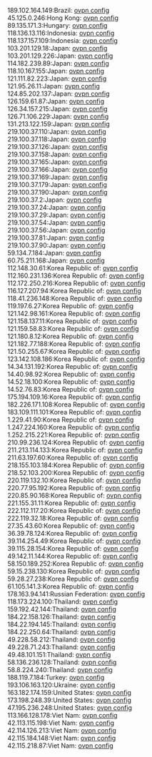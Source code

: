 189.102.164.149:Brazil: [ovpn config](vpn/189_102_164_149.ovpn)  
45.125.0.246:Hong Kong: [ovpn config](vpn/45_125_0_246.ovpn)  
89.135.171.3:Hungary: [ovpn config](vpn/89_135_171_3.ovpn)  
118.136.13.116:Indonesia: [ovpn config](vpn/118_136_13_116.ovpn)  
118.137.157.109:Indonesia: [ovpn config](vpn/118_137_157_109.ovpn)  
103.201.129.18:Japan: [ovpn config](vpn/103_201_129_18.ovpn)  
103.201.129.226:Japan: [ovpn config](vpn/103_201_129_226.ovpn)  
114.182.239.89:Japan: [ovpn config](vpn/114_182_239_89.ovpn)  
118.10.167.155:Japan: [ovpn config](vpn/118_10_167_155.ovpn)  
121.111.82.223:Japan: [ovpn config](vpn/121_111_82_223.ovpn)  
121.95.26.11:Japan: [ovpn config](vpn/121_95_26_11.ovpn)  
124.85.202.137:Japan: [ovpn config](vpn/124_85_202_137.ovpn)  
126.159.61.87:Japan: [ovpn config](vpn/126_159_61_87.ovpn)  
126.34.157.215:Japan: [ovpn config](vpn/126_34_157_215.ovpn)  
126.71.106.229:Japan: [ovpn config](vpn/126_71_106_229.ovpn)  
131.213.122.159:Japan: [ovpn config](vpn/131_213_122_159.ovpn)  
219.100.37.110:Japan: [ovpn config](vpn/219_100_37_110.ovpn)  
219.100.37.118:Japan: [ovpn config](vpn/219_100_37_118.ovpn)  
219.100.37.126:Japan: [ovpn config](vpn/219_100_37_126.ovpn)  
219.100.37.158:Japan: [ovpn config](vpn/219_100_37_158.ovpn)  
219.100.37.165:Japan: [ovpn config](vpn/219_100_37_165.ovpn)  
219.100.37.166:Japan: [ovpn config](vpn/219_100_37_166.ovpn)  
219.100.37.169:Japan: [ovpn config](vpn/219_100_37_169.ovpn)  
219.100.37.179:Japan: [ovpn config](vpn/219_100_37_179.ovpn)  
219.100.37.190:Japan: [ovpn config](vpn/219_100_37_190.ovpn)  
219.100.37.2:Japan: [ovpn config](vpn/219_100_37_2.ovpn)  
219.100.37.24:Japan: [ovpn config](vpn/219_100_37_24.ovpn)  
219.100.37.29:Japan: [ovpn config](vpn/219_100_37_29.ovpn)  
219.100.37.54:Japan: [ovpn config](vpn/219_100_37_54.ovpn)  
219.100.37.56:Japan: [ovpn config](vpn/219_100_37_56.ovpn)  
219.100.37.81:Japan: [ovpn config](vpn/219_100_37_81.ovpn)  
219.100.37.90:Japan: [ovpn config](vpn/219_100_37_90.ovpn)  
59.134.7.184:Japan: [ovpn config](vpn/59_134_7_184.ovpn)  
60.75.211.168:Japan: [ovpn config](vpn/60_75_211_168.ovpn)  
112.148.30.61:Korea Republic of: [ovpn config](vpn/112_148_30_61.ovpn)  
112.160.231.136:Korea Republic of: [ovpn config](vpn/112_160_231_136.ovpn)  
112.172.250.216:Korea Republic of: [ovpn config](vpn/112_172_250_216.ovpn)  
116.127.207.94:Korea Republic of: [ovpn config](vpn/116_127_207_94.ovpn)  
118.41.236.148:Korea Republic of: [ovpn config](vpn/118_41_236_148.ovpn)  
119.197.6.27:Korea Republic of: [ovpn config](vpn/119_197_6_27.ovpn)  
121.142.98.161:Korea Republic of: [ovpn config](vpn/121_142_98_161.ovpn)  
121.158.137.11:Korea Republic of: [ovpn config](vpn/121_158_137_11.ovpn)  
121.159.58.83:Korea Republic of: [ovpn config](vpn/121_159_58_83.ovpn)  
121.180.8.12:Korea Republic of: [ovpn config](vpn/121_180_8_12.ovpn)  
121.182.77.188:Korea Republic of: [ovpn config](vpn/121_182_77_188.ovpn)  
121.50.255.67:Korea Republic of: [ovpn config](vpn/121_50_255_67.ovpn)  
123.142.108.186:Korea Republic of: [ovpn config](vpn/123_142_108_186.ovpn)  
14.34.131.192:Korea Republic of: [ovpn config](vpn/14_34_131_192.ovpn)  
14.40.98.92:Korea Republic of: [ovpn config](vpn/14_40_98_92.ovpn)  
14.52.18.100:Korea Republic of: [ovpn config](vpn/14_52_18_100.ovpn)  
14.52.76.83:Korea Republic of: [ovpn config](vpn/14_52_76_83.ovpn)  
175.194.109.16:Korea Republic of: [ovpn config](vpn/175_194_109_16.ovpn)  
182.226.171.108:Korea Republic of: [ovpn config](vpn/182_226_171_108.ovpn)  
183.109.111.101:Korea Republic of: [ovpn config](vpn/183_109_111_101.ovpn)  
1.229.41.90:Korea Republic of: [ovpn config](vpn/1_229_41_90.ovpn)  
1.247.224.160:Korea Republic of: [ovpn config](vpn/1_247_224_160.ovpn)  
1.252.215.221:Korea Republic of: [ovpn config](vpn/1_252_215_221.ovpn)  
210.99.236.124:Korea Republic of: [ovpn config](vpn/210_99_236_124.ovpn)  
211.213.114.133:Korea Republic of: [ovpn config](vpn/211_213_114_133.ovpn)  
211.63.197.60:Korea Republic of: [ovpn config](vpn/211_63_197_60.ovpn)  
218.155.103.184:Korea Republic of: [ovpn config](vpn/218_155_103_184.ovpn)  
218.52.103.200:Korea Republic of: [ovpn config](vpn/218_52_103_200.ovpn)  
220.119.132.10:Korea Republic of: [ovpn config](vpn/220_119_132_10.ovpn)  
220.77.95.192:Korea Republic of: [ovpn config](vpn/220_77_95_192.ovpn)  
220.85.90.168:Korea Republic of: [ovpn config](vpn/220_85_90_168.ovpn)  
221.155.31.11:Korea Republic of: [ovpn config](vpn/221_155_31_11.ovpn)  
222.112.117.20:Korea Republic of: [ovpn config](vpn/222_112_117_20.ovpn)  
222.119.32.18:Korea Republic of: [ovpn config](vpn/222_119_32_18.ovpn)  
27.35.43.60:Korea Republic of: [ovpn config](vpn/27_35_43_60.ovpn)  
36.39.78.124:Korea Republic of: [ovpn config](vpn/36_39_78_124.ovpn)  
39.114.254.49:Korea Republic of: [ovpn config](vpn/39_114_254_49.ovpn)  
39.115.28.154:Korea Republic of: [ovpn config](vpn/39_115_28_154.ovpn)  
49.142.11.144:Korea Republic of: [ovpn config](vpn/49_142_11_144.ovpn)  
58.150.189.252:Korea Republic of: [ovpn config](vpn/58_150_189_252.ovpn)  
59.15.238.130:Korea Republic of: [ovpn config](vpn/59_15_238_130.ovpn)  
59.28.27.238:Korea Republic of: [ovpn config](vpn/59_28_27_238.ovpn)  
61.105.141.3:Korea Republic of: [ovpn config](vpn/61_105_141_3.ovpn)  
178.163.94.141:Russian Federation: [ovpn config](vpn/178_163_94_141.ovpn)  
118.173.224.100:Thailand: [ovpn config](vpn/118_173_224_100.ovpn)  
159.192.42.144:Thailand: [ovpn config](vpn/159_192_42_144.ovpn)  
184.22.158.126:Thailand: [ovpn config](vpn/184_22_158_126.ovpn)  
184.22.194.145:Thailand: [ovpn config](vpn/184_22_194_145.ovpn)  
184.22.250.64:Thailand: [ovpn config](vpn/184_22_250_64.ovpn)  
49.228.58.212:Thailand: [ovpn config](vpn/49_228_58_212.ovpn)  
49.228.71.243:Thailand: [ovpn config](vpn/49_228_71_243.ovpn)  
49.48.101.151:Thailand: [ovpn config](vpn/49_48_101_151.ovpn)  
58.136.236.128:Thailand: [ovpn config](vpn/58_136_236_128.ovpn)  
58.8.224.240:Thailand: [ovpn config](vpn/58_8_224_240.ovpn)  
188.119.7.184:Turkey: [ovpn config](vpn/188_119_7_184.ovpn)  
193.106.163.120:Ukraine: [ovpn config](vpn/193_106_163_120.ovpn)  
163.182.174.159:United States: [ovpn config](vpn/163_182_174_159.ovpn)  
173.198.248.39:United States: [ovpn config](vpn/173_198_248_39.ovpn)  
47.195.236.248:United States: [ovpn config](vpn/47_195_236_248.ovpn)  
113.166.128.178:Viet Nam: [ovpn config](vpn/113_166_128_178.ovpn)  
42.113.115.198:Viet Nam: [ovpn config](vpn/42_113_115_198.ovpn)  
42.114.126.213:Viet Nam: [ovpn config](vpn/42_114_126_213.ovpn)  
42.115.184.148:Viet Nam: [ovpn config](vpn/42_115_184_148.ovpn)  
42.115.218.87:Viet Nam: [ovpn config](vpn/42_115_218_87.ovpn)  
